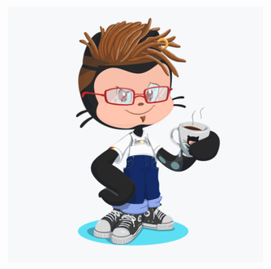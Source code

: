 ![Image of ColinOctocat](https://github.com/colindembovsky/markdown-portfolio/raw/master/_includes/colin-octocat.png)
